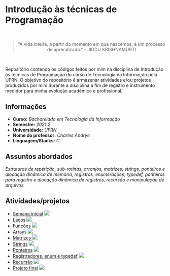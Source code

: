 # Introdução às técnicas de Programação

<br>
<div align="center"><blockquote>“A vida inteira, a partir do momento em que nascemos, é um processo de aprendizado.” - JIDDU KRISHNAMURTI</blockquote></div>
<br>

Repositório contendo os códigos feitos por mim na disciplina de Introdução às técnicas de Programação do curso de Tecnologia da Informação pela UFRN. O objetivo do repositório é armazenar atividades e/ou projetos produzidos por mim durante a disciplina a fim de registro e instrumento medidor para minha evolução acadêmica e profissional.

## Informações

- **Curso:** *Bacharelado em Tecnologia da Informação*
- **Semestre:** *2021.2*
- **Universidade:** *UFRN*
- **Nome do professor:** *Charles Andrye*
- **Linguagem/Stacks:** *C*

## Assuntos abordados

*Estruturas de repetição, sub-rotinas, arranjos, matrizes, strings, ponteiros e alocação dinâmica de memória, registros, enumerações, typedef, ponteiros para registro e alocação dinâmica de registros, recursão e manipulação de arquivos.*

## Atividades/projetos

- [Semana inicial](#) ![](https://img.shields.io/badge/Finalizado-greendark)
- [Laços](#) ![](https://img.shields.io/badge/Finalizado-greendark)
- [Funções](#) ![](https://img.shields.io/badge/Finalizado-greendark)
- [Arrays](#) ![](https://img.shields.io/badge/Finalizado-greendark)
- [Matrizes](#) ![](https://img.shields.io/badge/Finalizado-greendark)
- [Strings](#) ![](https://img.shields.io/badge/Finalizado-greendark)
- [Ponteiros](#) ![](https://img.shields.io/badge/Finalizado-greendark)
- [Registradores, enum e typedef](#) ![](https://img.shields.io/badge/Finalizado-greendark)
- [Recursão](#) ![](https://img.shields.io/badge/Finalizado-greendark)
- [Projeto final](#) ![](https://img.shields.io/badge/Finalizado-greendark)